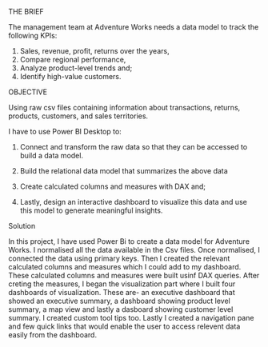 THE BRIEF

The management team at Adventure Works needs a data model to track the following KPIs: 
1. Sales, revenue, profit, returns over the years,
2. Compare regional performance,
3. Analyze product-level trends and;
4. Identify high-value customers.

OBJECTIVE

Using raw csv files containing information about transactions, returns, products, customers, and sales territories.

I have to use Power BI Desktop to:

1. Connect and transform the raw data so that they can be accessed to build a data model.

2. Build the relational data model that summarizes the above data 

3. Create calculated columns and measures with DAX and;

4. Lastly, design an interactive dashboard to visualize this data and use this model to generate meaningful insights.

Solution

In this project, I have used Power Bi to create a data model for Adventure Works. I normalised all the data available in the Csv files. Once normalised, I connected the data using primary keys. Then I created the relevant calculated columns and measures which I could add to my dashboard. These calculated columns and measures were built usinf DAX queries. 
After creting the measures, I began the visualization part where I built four dashboards of visualization. These are- an executive dashboard that showed an executive summary, a dashboard showing product level summary, a map view and lastly a dasboard showing customer level summary. I created custom tool tips too. Lastly I created a navigation pane and few quick links that would enable the user to access relevent data easily from the dashboard.  
